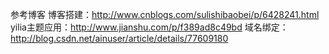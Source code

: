 参考博客
博客搭建：http://www.cnblogs.com/sulishibaobei/p/6428241.html
yilia主题应用：http://www.jianshu.com/p/f389ad8c49bd
域名绑定：http://blog.csdn.net/ainuser/article/details/77609180